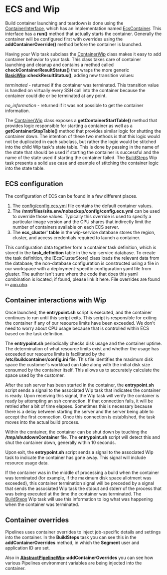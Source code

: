 # ECS and Wip

Build container launching and teardown is done using the [ContainerInterface], which has an implementation named [EcsContainer]. This interface has a **run()** method that actually starts the container. Generally the container
 will be configured first with overrides using the **addContainerOverride()** method before the container is launched.

Having your Wip task subclass the [ContainerWip] class makes it easy to add container behavior to your task. This class takes care of container launching and cleanup and contains a method called **checkContainerResultStatus()** that wraps the more generic **[BasicWip]::checkResultStatus()**, adding new transition values:

*terminated* - returned if the container was terminated. This transition value is handled on virtually every SSH call into the container because the container could die or be terminated at any point.

*no_information* - returned if it was not possible to get the container information.

The [ContainerWip] class exposes a **getContainerStartTable()** method that provides logic responsible for starting a container as well as a **getContainerStopTable()** method that provides similar logic for shutting the container down. The intention of these two methods is that this logic would not be duplicated in each subclass, but rather the logic would be stitched into the child Wip task's state table. This is done by passing in the name of the state that should be used if starting the container is successful and the name of the state used if starting the container failed. The [BuildSteps] Wip task presents a solid use case and example of stitching the container logic into the state table.

## ECS configuration
The configuration of ECS can be found in a few different places.

1. The [config/config.ecs.yml] file contains the default container values.
2. The **/mnt/files/site.env/nobackup/config/config.ecs.yml** can be used to override those values. Typically this override is used to specify a particular image version and the CPU shares that indirectly limit the number of containers available on each ECS server.
3. The **ecs_cluster' table** in the wip-service database stores the region, cluster, and access credentials required to launch a container.

This configuration data together form a container task definition, which is stored in the **task_definition** table in the wip-service database. To create the task definition, the [EcsClusterStore] class loads the relevant data from the database; the non-database configuration is constructed using a file in our workspace with a deployment-specific configuration yaml file from gluster. The author isn't sure where the code that does this yaml combination is located; if found, please link it here. File overrides are found in [app.php].

## Container interactions with Wip
Once launched, the **entrypoint.sh** script is executed, and the container continues to run until this script exits. This script is responsible for exiting the container if any of our resource limits have been exceeded. We don't need to worry about CPU usage because that is controlled within ECS based on the task definition.

The **entrypoint.sh** periodically checks disk usage and the container uptime. The determination of what resource limits exist and whether the usage has exceeded our resource limits is facilitated by the **/etc/buildcontainer/config.ini** file. This file identifies the maximum disk space the customer's workload can take along with the initial disk size consumed by the container itself. This allows us to accurately calculate the space used by the customer.

After the ssh server has been started in the container, the **entrypoint.sh** script sends a signal to the associated Wip task that indicates the container is ready. Upon receiving this signal, the Wip task will verify the container is ready by attempting an ssh connection. If that connection fails, it will be retried after a bit of time elapses. Sometimes this is necessary because there is a delay between starting the server and the server being able to accept the first connection. Once this connection is established, the task moves into the actual build process.

Within the container, the container can be shut down by touching the **/tmp/shutdownContainer** file. The **entrypoint.sh** script will detect this and shut the container down, generally within 10 seconds.

Upon exit, the **entrypoint.sh** script sends a signal to the associated Wip task to indicate the container has gone away. This signal will include resource usage data.

If the container was in the middle of processing a build when the container was terminated (for example, if the maximum disk space allotment was exceeded), this container termination signal will be preceded by a signal that sends the associated Wip task the stdout and stderr of the process that was being executed at the time the container was terminated. The [BuildSteps] Wip task will use this information to log what was happening when the container was terminated.

## Container overrides
Pipelines uses container overrides to inject job-specific details and settings into the container. In the **BuildSteps** task you can see this in the **addContainerOverrides** method, in which the **Segment** user and application ID are set.

Also in **[AbstractPipelineWip]::addContainerOverrides** you can see how various Pipelines environment variables are being injected into the container.

[ContainerInterface]: https://github.com/acquia/wip-service/blob/master/src/Acquia/Wip/Container/ContainerInterface.php
[EcsContainer]: https://github.com/acquia/wip-service/blob/master/src/Acquia/WipIntegrations/Container/EcsContainer.php
[ContainerWip]: https://github.com/acquia/wip-service/blob/master/src/Acquia/Wip/Implementation/ContainerWip.php
[BuildSteps]: https://github.com/acquia/wip-service/blob/master/src/Acquia/Wip/Modules/NativeModule/BuildSteps.php
[config/config.ecs.yml]: https://github.com/acquia/wip-service/blob/master/config/config.ecs.yml
[AbstractPipelineWip]: https://github.com/acquia/wip-service/blob/master/src/Acquia/Wip/Objects/BuildSteps/AbstractPipelineWip.php
[BasicWip]: https://github.com/acquia/wip-service/blob/master/src/Acquia/Wip/Implementation/BasicWip.php
[app.php]: https://github.com/acquia/wip-service/blob/master/app/app.php